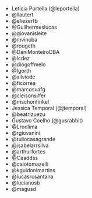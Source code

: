 
* Leticia Portella (@leportella)
* @llautert
* @eliezerfb
* @Guilhermeslucas
* @giovanisleite
* @mvinoba
* @rougeth
* @DaniMonteiroDBA
* @lcdez
* @diogoffmelo
* @Igorth
* @silviodc
* @ficorrea
* @marcosvafg
* @cleisonsilfer
* @mschonfinkel
* Jessica Temporal (@jtemporal)
* @beatrizuezu
* Gustavo Coelho (@gusrabbit)
* @Lrodlima
* @rgiovanini
* @tuliocasagrande
* @isabelarrsilva
* @arthurfortes
* @Caaddss
* @caiotomazelli
* @kguidonimartins
* @lucasrcsantana
* @lucianosb
* @magusd
